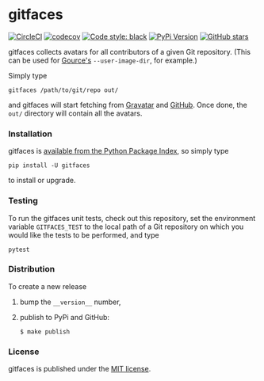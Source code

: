 # gitfaces

[![CircleCI](https://img.shields.io/circleci/project/github/nschloe/gitfaces/master.svg)](https://circleci.com/gh/nschloe/gitfaces)
[![codecov](https://img.shields.io/codecov/c/github/nschloe/gitfaces.svg)](https://codecov.io/gh/nschloe/gitfaces)
[![Code style: black](https://img.shields.io/badge/code%20style-black-000000.svg)](https://github.com/ambv/black)
[![PyPi Version](https://img.shields.io/pypi/v/gitfaces.svg)](https://pypi.org/project/gitfaces)
[![GitHub stars](https://img.shields.io/github/stars/nschloe/gitfaces.svg?logo=github&label=Stars)](https://github.com/nschloe/gitfaces)

gitfaces collects avatars for all contributors of a given Git repository. (This
can be used for [Gource's](https://github.com/acaudwell/Gource)
`--user-image-dir`, for example.)

Simply type
```
gitfaces /path/to/git/repo out/
```
and gitfaces will start fetching from [Gravatar](https://en.gravatar.com/) and
[GitHub](https://github.com/). Once done, the `out/` directory will contain
all the avatars.

### Installation

gitfaces is [available from the Python Package
Index](https://pypi.org/project/gitfaces/), so simply type
```
pip install -U gitfaces
```
to install or upgrade.

### Testing

To run the gitfaces unit tests, check out this repository, set the environment
variable `GITFACES_TEST` to the local path of a Git repository on which you
would like the tests to be performed, and type
```
pytest
```

### Distribution

To create a new release

1. bump the `__version__` number,

2. publish to PyPi and GitHub:
    ```
    $ make publish
    ```

### License

gitfaces is published under the [MIT license](https://en.wikipedia.org/wiki/MIT_License).
